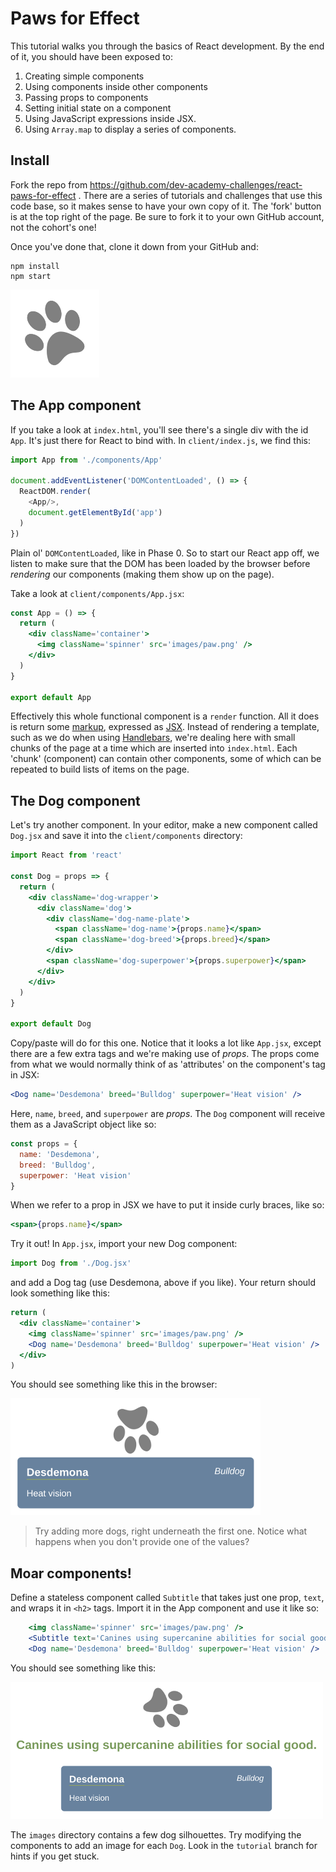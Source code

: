 # Paws for Effect

This tutorial walks you through the basics of React development. By the end of it, you should have been exposed to:

 1. Creating simple components
 2. Using components inside other components
 3. Passing props to components
 4. Setting initial state on a component
 5. Using JavaScript expressions inside JSX.
 6. Using `Array.map` to display a series of components.


## Install

Fork the repo from https://github.com/dev-academy-challenges/react-paws-for-effect . There are a series of tutorials and challenges that use this code base, so it makes sense to have your own copy of it. The 'fork' button is at the top right of the page. Be sure to fork it to your own GitHub account, not the cohort's one!

Once you've done that, clone it down from your GitHub and:

```shell
npm install
npm start
```

![Spinning paw](screenshots/paw.png)


## The App component

If you take a look at `index.html`, you'll see there's a single div with the id `App`. It's just there for React to bind with. In `client/index.js`, we find this:

```js
import App from './components/App'

document.addEventListener('DOMContentLoaded', () => {
  ReactDOM.render(
    <App/>,
    document.getElementById('app')
  )
})
```

Plain ol' `DOMContentLoaded`, like in Phase 0. So to start our React app off, we listen to make sure that the DOM has been loaded by the browser before _rendering_ our components (making them show up on the page).

Take a look at `client/components/App.jsx`:

```jsx
const App = () => {
  return (
    <div className='container'>
      <img className='spinner' src='images/paw.png' />
    </div>
  )
}

export default App
```

Effectively this whole functional component is a `render` function. All it does is return some [markup](https://en.wikipedia.org/wiki/Markup_language), expressed as [JSX](https://jsx.github.io/). Instead of rendering a template, such as we do when using [Handlebars](https://handlebarsjs.com), we're dealing here with small chunks of the page at a time which are inserted into `index.html`. Each 'chunk' (component) can contain other components, some of which can be repeated to build lists of items on the page.


## The Dog component

Let's try another component. In your editor, make a new component called `Dog.jsx` and save it into the `client/components` directory:

```jsx
import React from 'react'

const Dog = props => {
  return (
    <div className='dog-wrapper'>
      <div className='dog'>
        <div className='dog-name-plate'>
          <span className='dog-name'>{props.name}</span>
          <span className='dog-breed'>{props.breed}</span>
        </div>
        <span className='dog-superpower'>{props.superpower}</span>
      </div>
    </div>
  )
}

export default Dog
```

Copy/paste will do for this one. Notice that it looks a lot like `App.jsx`, except there are a few extra tags and we're making use of _props_. The props come from what we would normally think of as 'attributes' on the component's tag in JSX:

```jsx
<Dog name='Desdemona' breed='Bulldog' superpower='Heat vision' />
```

Here, `name`, `breed`, and `superpower` are _props_. The `Dog` component will receive them as a JavaScript object like so:

```js
const props = {
  name: 'Desdemona',
  breed: 'Bulldog',
  superpower: 'Heat vision'
}
```

When we refer to a prop in JSX we have to put it inside curly braces, like so:

```jsx
<span>{props.name}</span>
```

Try it out! In `App.jsx`, import your new Dog component:

```js
import Dog from './Dog.jsx'
```

and add a Dog tag (use Desdemona, above if you like). Your return should look something like this:

```jsx
return (
  <div className='container'>
    <img className='spinner' src='images/paw.png' />
    <Dog name='Desdemona' breed='Bulldog' superpower='Heat vision' />
  </div>
)
```

You should see something like this in the browser:

![A Dog component](screenshots/dog.png)

> Try adding more dogs, right underneath the first one. Notice what happens when you don't provide one of the values?


## Moar components!

Define a stateless component called `Subtitle` that takes just one prop, `text`, and wraps it in `<h2>` tags. Import it in the App component and use it like so:

```jsx
    <img className='spinner' src='images/paw.png' />
    <Subtitle text='Canines using supercanine abilities for social good.' />
    <Dog name='Desdemona' breed='Bulldog' superpower='Heat vision' />
```

You should see something like this:

![Subtitle component](screenshots/subtitle.png)

The `images` directory contains a few dog silhouettes. Try modifying the components to add an image for each `Dog`. Look in the `tutorial` branch for hints if you get stuck.

